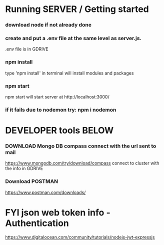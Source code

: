 # Running SERVER / Getting started

### download node if not already done

### create and put a .env file at the same level as server.js. 
.env file is in GDRIVE

### npm install 
type 'npm install' in terminal will install modules and packages

### npm start 
npm start will start server at http://localhost:3000/ 

### if it fails due to nodemon try: npm i nodemon


# DEVELOPER tools BELOW

### DOWNLOAD Mongo DB compass connect with the url sent to mail
https://www.mongodb.com/try/download/compass
connect to cluster with the info in GDRIVE

### Download POSTMAN
https://www.postman.com/downloads/



# FYI json web token info - Authentication
https://www.digitalocean.com/community/tutorials/nodejs-jwt-expressjs